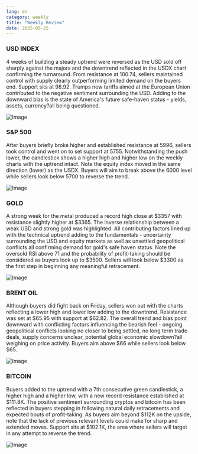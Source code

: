 ```yaml
---
lang: en
category: weekly
title: "Weekly Review"
date: 2025-05-25
---
```


### USD INDEX

4 weeks of building a steady uptrend were reversed as the USD sold off sharply against the majors and the downtrend reflected in the USDX chart confirming the turnaround. From resistance at 100.74, sellers maintained control with supply clearly outperforming limited demand on the buyers end. Support sits at 98.92. Trumps new tariffs aimed at the European Union contributed to the negative sentiment surrounding the USD. Adding to the downward bias is the state of America's future safe-haven status - yields, assets, currency?all being questioned.

![Image](https://markleighedu.github.io/img/May-2025/25-May-2025/usdindex.jpg)

### S&P 500

After buyers briefly broke higher and established resistance at 5996, sellers took control and went on to set support at 5755. Notwithstanding the push lower, the candlestick shows a higher high and higher low on the weekly charts with the uptrend intact. Note the equity index moved in the same direction (lower) as the USDX. Buyers will aim to break above the 6000 level while sellers look below 5700 to reverse the trend.

![Image](https://markleighedu.github.io/img/May-2025/25-May-2025/sp500.jpg)

### GOLD

A strong week for the metal produced a record high close at $3357 with resistance slightly higher at $3365. The inverse relationship between a weak USD and strong gold was highlighted. All contributing factors lined up with the technical uptrend adding to the fundamentals - uncertainty surrounding the USD and equity markets as well as unsettled geopolitical conflicts all confirming demand for gold's safe haven status. Note the oversold RSI above 71 and the probability of profit-taking should be considered as buyers look up to $3500. Sellers will look below $3300 as the first step in beginning any meaningful retracement.

![Image](https://markleighedu.github.io/img/May-2025/25-May-2025/gold.jpg)

### BRENT OIL

Although buyers did fight back on Friday, sellers won out with the charts reflecting a lower high and lower low adding to the downtrend. Resistance was set at $65.95 with support at $62.82. The overall trend and bias point downward with conflicting factors influencing the bearish feel - ongoing geopolitical conflicts looking no closer to being settled, no long term trade deals, supply concerns unclear, potential global economic slowdown?all weighing on price activity. Buyers aim above $66 while sellers look below $65. 

![Image](https://markleighedu.github.io/img/May-2025/25-May-2025/brentoil.jpg)

### BITCOIN

Buyers added to the uptrend with a 7th consecutive green candlestick, a higher high and a higher low, with a new record resistance established at $111.8K. The positive sentiment surrounding cryptos and bitcoin has been reflected in buyers stepping in following natural daily retracements and expected bouts of profit-taking. As buyers aim beyond $112K on the upside, note that the lack of previous relevant levels could make for sharp and extended moves. Support sits at $102.1K, the area where sellers will target in any attempt to reverse the trend.

![Image](https://markleighedu.github.io/img/May-2025/25-May-2025/bitcoin.jpg)

